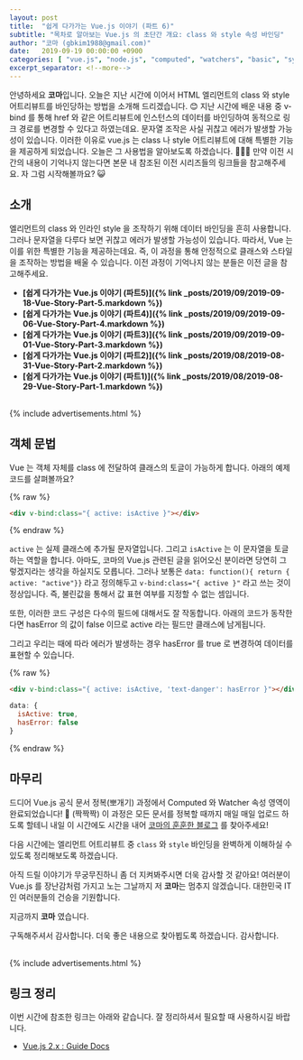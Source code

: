 ```yaml
---
layout: post
title:  "쉽게 다가가는 Vue.js 이야기 (파트 6)"
subtitle: "목차로 알아보는 Vue.js 의 초단간 개요: class 와 style 속성 바인딩"
author: "코마 (gbkim1988@gmail.com)"
date:   2019-09-19 00:00:00 +0900
categories: [ "vue.js", "node.js", "computed", "watchers", "basic", "sytax", "10m"]
excerpt_separator: <!--more-->
---
```


안녕하세요 **코마**입니다. 오늘은 지난 시간에 이어서 HTML 엘리먼트의 class 와 style 어트리뷰트를 바인당하는 방법을 소개해 드리겠습니다. 😊 지난 시간에 배운 내용 중 v-bind 를 통해 href 와 같은 어트리뷰트에 인스턴스의 데이터를 바인딩하여 동적으로 링크 경로를 변경할 수 있다고 하였는데요. 문자열 조작은 사실 귀찮고 에러가 발생할 가능성이 있습니다. 이러한 이유로 vue.js 는 class 나 style 어트리뷰트에 대해 특별한 기능을 제공하게 되었습니다. 오늘은 그 사용법을 알아보도록 하겠습니다. 👏👏👏 만약 이전 시간의 내용이 기억나지 않는다면 본문 내 참조된 이전 시리즈들의 링크들을 참고해주세요. 자 그럼 시작해볼까요? 😺
 
<!--more-->

## 소개

엘리먼트의 class 와 인라인 style 을 조작하기 위해 데이터 바인딩을 흔히 사용합니다. 그러나 문자열을 다루다 보면 귀찮고 에러가 발생할 가능성이 있습니다. 따라서, Vue 는 이를 위한 특별한 기능을 제공하는데요. 즉, 이 과정을 통해 안정적으로 클래스와 스타일을 조작하는 방법을 배울 수 있습니다. 이전 과정이 기억나지 않는 분들은 이전 글을 참고해주세요.


- **[쉽게 다가가는 Vue.js 이야기 (파트5)]({% link _posts/2019/09/2019-09-18-Vue-Story-Part-5.markdown %})** 
- **[쉽게 다가가는 Vue.js 이야기 (파트4)]({% link _posts/2019/09/2019-09-06-Vue-Story-Part-4.markdown %})** 
- **[쉽게 다가가는 Vue.js 이야기 (파트3)]({% link _posts/2019/09/2019-09-01-Vue-Story-Part-3.markdown %})** 
- **[쉽게 다가가는 Vue.js 이야기 (파트2)]({% link _posts/2019/08/2019-08-31-Vue-Story-Part-2.markdown %})** 
- **[쉽게 다가가는 Vue.js 이야기 (파트1)]({% link _posts/2019/08/2019-08-29-Vue-Story-Part-1.markdown %})**

<br>
{% include advertisements.html %}
<br>

## 객체 문법

Vue 는 객체 자체를 class 에 전달하여 클래스의 토글이 가능하게 합니다. 아래의 예제 코드를 살펴볼까요?

{% raw %}
```html
<div v-bind:class="{ active: isActive }"></div>
```
{% endraw %}

`active` 는 실제 클래스에 추가될 문자열입니다. 그리고 `isActive` 는 이 문자열을 토글하는 역할을 합니다. 아마도, 코마의 Vue.js 관련된 글을 읽어오신 분이라면 당연히 그렇겠지라는 생각을 하실지도 모릅니다. 그러나 보통은 `data: function(){ return { active: "active"}}` 라고 정의해두고 `v-bind:class="{ active }"` 라고 쓰는 것이 정상입니다. 즉, 불린값을 통해서 값 표현 여부를 지정할 수 없는 셈입니다.

또한, 이러한 코드 구성은 다수의 필드에 대해서도 잘 작동합니다. 아래의 코드가 동작한다면 hasError 의 값이 false 이므로 active 라는 필드만 클래스에 남게됩니다. 

그리고 우리는 때에 따라 에러가 발생하는 경우 hasError 를 true 로 변경하여 데이터를 표현할 수 있습니다.

{% raw %}
```html
<div v-bind:class="{ active: isActive, 'text-danger': hasError }"></div>
```

```js
data: {
  isActive: true,
  hasError: false
}
```
{% endraw %}

## 마무리

드디어 Vue.js 공식 문서 정복(뽀개기) 과정에서 Computed 와 Watcher 속성 영역이 완료되었습니다! 👏 (짝짝짝) 이 과정은 모든 문서를 정복할 때까지 매일 매일 업로드 하도록 할테니 내일 이 시간에도 시간을 내어 [코마의 훈훈한 블로그](https://code-machina.github.io) 를 찾아주세요!

다음 시간에는 엘리먼트 어트리뷰트 중 `class` 와 `style` 바인딩을 완벽하게 이해하실 수 있도록 정리해보도록 하겠습니다.

아직 드릴 이야기가 무궁무진하니 좀 더 지켜봐주시면 더욱 감사할 것 같아요! 여러분이 Vue.js 를 장난감처럼 가지고 노는 그날까지 저 **코마**는 멈추지 않겠습니다. 대한민국 IT인 여러분들의 건승을 기원합니다.

지금까지 **코마** 였습니다.

구독해주셔서 감사합니다. 더욱 좋은 내용으로 찾아뵙도록 하겠습니다. 감사합니다.

<br>
{% include advertisements.html %}
<br>

## 링크 정리

이번 시간에 참조한 링크는 아래와 같습니다. 잘 정리하셔서 필요할 때 사용하시길 바랍니다.

- [Vue.js 2.x : Guide Docs](https://vuejs.org/v2/guide/index.html)

